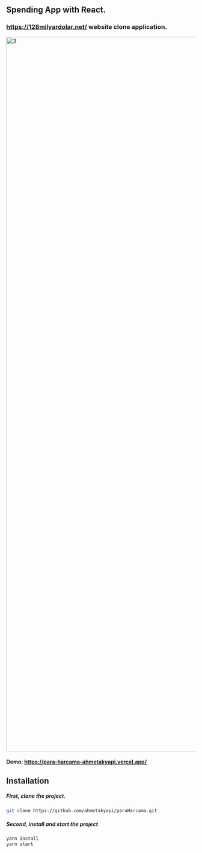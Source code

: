 ## Spending App with React.

### https://128milyardolar.net/ website clone application.

<img width="1903" alt="3" src="https://user-images.githubusercontent.com/71101248/117726604-78fbcc80-b1ef-11eb-84d6-8bdc10de32ea.png">


#### Demo: https://para-harcama-ahmetakyapi.vercel.app/

## Installation

##### First, clone the project.

```bash
git clone https://github.com/ahmetakyapi/paraHarcama.git
```
##### Second, install and start the project
```bash
yarn install
yarn start
```

